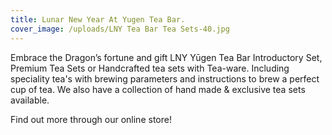 ```yaml
---
title: Lunar New Year At Yugen Tea Bar.
cover_image: /uploads/LNY Tea Bar Tea Sets-40.jpg
---
```


Embrace the Dragon’s fortune and gift LNY Yūgen Tea Bar Introductory Set, Premium Tea Sets or Handcrafted tea sets with Tea-ware. Including speciality tea's with brewing parameters and instructions to brew a perfect cup of tea. We also have a collection of hand made & exclusive tea sets available.

Find out more through our online store!
